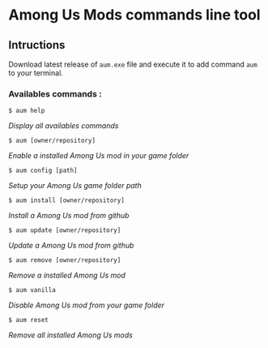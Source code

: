 # Among Us Mods commands line tool

## Intructions
Download latest release of `aum.exe` file and execute it to add command `aum` to your terminal.

### Availables commands :
```
$ aum help
```
_Display all availables commands_

```
$ aum [owner/repository]
```
_Enable a installed Among Us mod in your game folder_

```
$ aum config [path]
```
_Setup your Among Us game folder path_

```
$ aum install [owner/repository]
```
_Install a Among Us mod from github_

```
$ aum update [owner/repository]
```
_Update a Among Us mod from github_

```
$ aum remove [owner/repository]
```
_Remove a installed Among Us mod_

```
$ aum vanilla
```
_Disable Among Us mod from your game folder_

```
$ aum reset
```
_Remove all installed Among Us mods_
